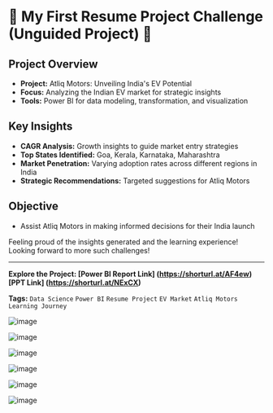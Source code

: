 # 🚀 My First Resume Project Challenge (Unguided Project) 🚀

## Project Overview
- **Project:** Atliq Motors: Unveiling India's EV Potential
- **Focus:** Analyzing the Indian EV market for strategic insights
- **Tools:** Power BI for data modeling, transformation, and visualization

## Key Insights
- **CAGR Analysis:** Growth insights to guide market entry strategies
- **Top States Identified:** Goa, Kerala, Karnataka, Maharashtra
- **Market Penetration:** Varying adoption rates across different regions in India
- **Strategic Recommendations:** Targeted suggestions for Atliq Motors

## Objective
- Assist Atliq Motors in making informed decisions for their India launch

Feeling proud of the insights generated and the learning experience! Looking forward to more such challenges! 

---

**Explore the Project: [Power BI Report Link] (https://shorturl.at/AF4ew)**
**[PPT Link] (https://shorturl.at/NExCX)**

**Tags:** `Data Science` `Power BI` `Resume Project` `EV Market` `Atliq Motors` `Learning Journey`

![image](https://github.com/user-attachments/assets/20157348-ecc4-4cc5-bd4c-f7c884940fdb)

![image](https://github.com/user-attachments/assets/3592ef03-7c68-47fe-a463-f8dfd0408ac4)

![image](https://github.com/user-attachments/assets/93ced82c-8c69-497f-bf75-61c583be7785)

![image](https://github.com/user-attachments/assets/82f9d4e3-d2f1-4969-b696-4ebeb1426f05)

![image](https://github.com/user-attachments/assets/405dedcd-3912-46a0-9f9c-428375fa8c48)

![image](https://github.com/user-attachments/assets/d4a03600-e77f-477d-bb50-7a3f8f6ff983)






